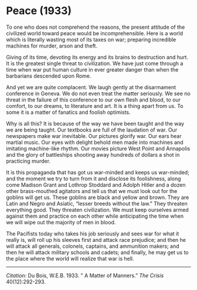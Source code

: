 # Peace (1933)

To one who does not comprehend the reasons, the present attitude of the civilized world toward peace would be incomprehensible. Here is a world which is literally wasting most of its taxes on war; preparing incredible machines for murder, arson and theft.

 Giving of its time, devoting its energy and its brains to destruction and hurt. It is the greatest single threat to civilization. We have just come through a time when war put human culture in ever greater danger than when the barbarians descended upon Rome.

And yet we are quite complacent. We laugh gently at the disarmament conference in Geneva. We do not even treat the matter seriously. We see no threat in the failure of this conference to our own flesh and blood, to our comfort, to our dreams, to literature and art. It is a thing apart from us. To some it is a matter of fanatics and foolish optimists.

Why is all this? It is because of the way we have been taught and the way we are being taught. Our textbooks are full of the laudation of war. Our newspapers make war inevitable. Our pictures glorify war. Our ears hear martial music. Our eyes with delight behold men made into machines and imitating machine-like rhythm. Our movies picture West Point and Annapolis and the glory of battleships shooting away hundreds of dollars a shot in practicing murder.

It is this propaganda that has got us war-minded and keeps us war-minded; and the moment we try to turn from it and disclose its foolishness, along come Madison Grant and Lothrop Stoddard and Adolph Hitler and a dozen other brass-mouthed agitators and tell us that we must look out for the goblins will get us. These goblins are black and yellow and brown. They are Latin and Negro and Asiatic, “lesser breeds without the law.” They threaten everything good. They threaten civilization. We must keep ourselves armed against them and practice on each other while anticipating the time when we will wipe out the majority of men in blood.

The Pacifists today who takes his job seriously and sees war for what it really is, will roll up his sleeves first and attack race prejudice; and then he will attack all generals, colonels, captains, and ammunition makers; and then he will attack military schools and cadets; and finally, he may get us to the place where the world will realize that war is hell.
_________________
*Citation:* Du Bois, W.E.B. 1933. " A Matter of Manners.” *The Crisis* 40(12):292-293.